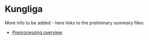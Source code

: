 # Kungliga

More info to be added - here links to the preliminary summary files:

  * [Preprocessing overview](https://github.com/rOpenGov/kungliga/blob/master/overview.md)


